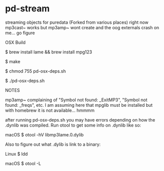# pd-stream
streaming objects for puredata (Forked from various places)
 right now mp3cast~ works but mp3amp~ wont create and the oog externals crash on me... go figure


OSX Build

$ brew install lame && brew install mpg123

$ make

$ chmod 755 pd-osx-deps.sh

$ ./pd-osx-deps.sh


NOTES

mp3amp~ complaining of "Symbol not found: _ExitMP3", "Symbol not found: _freqs", etc. I am assuming here that mpglib must be installed but with homebrew it is not available... hmmmm


after running pd-osx-deps.sh you may have errors depending on how the .dynlib was compiled. Run otool to get some info on .dynlib like so:

macOS
$ otool -hV libmp3lame.0.dylib 

Also to figure out what .dylib is link to a binary:

Linux
$ ldd <binary>

macOS
$ otool -L <binary>
